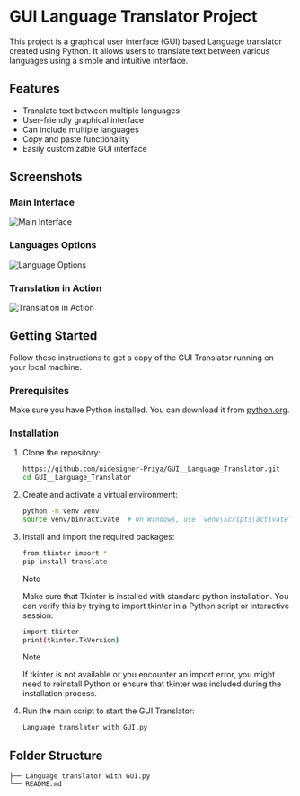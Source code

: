 # GUI Language Translator Project

This project is a graphical user interface (GUI) based Language translator created using Python. It allows users to translate text between various languages using a simple and intuitive interface.

## Features

- Translate text between multiple languages
- User-friendly graphical interface
- Can include multiple languages
- Copy and paste functionality
- Easily customizable GUI interface
  
## Screenshots

### Main Interface

![Main Interface](https://github.com/user-attachments/assets/88a6dc42-d034-40f9-af3f-7af3f9fba648)

### Languages Options

![Language Options](https://github.com/user-attachments/assets/0ed31a81-b376-4944-ad24-d89d7ad2a231)

### Translation in Action

![Translation in Action](https://github.com/user-attachments/assets/a73fc90f-8d07-4295-bf54-64af0ca329ae)


## Getting Started

Follow these instructions to get a copy of the GUI Translator running on your local machine.

### Prerequisites

Make sure you have Python installed. You can download it from [python.org](https://www.python.org/).

### Installation

1. Clone the repository:
   ```sh
   https://github.com/uidesigner-Priya/GUI__Language_Translator.git
   cd GUI__Language_Translator

2. Create and activate a virtual environment:
   ```sh
   python -m venv venv
   source venv/bin/activate  # On Windows, use `venv\Scripts\activate`

3. Install and import the required packages:
   ```sh
   from tkinter import * 
   pip install translate
   ```
   
   > [!NOTE]
   > Make sure that Tkinter is installed with standard python installation. You can verify this by trying to import tkinter in a Python script or interactive session:
     ```sh
     import tkinter
     print(tkinter.TkVersion)
   ```
     
    > [!NOTE]
    > If tkinter is not available or you encounter an import error, you might need to reinstall Python or
      ensure that tkinter was included during the installation process.

4. Run the main script to start the GUI Translator:
   ```sh
   Language translator with GUI.py

## Folder Structure
```
├── Language translator with GUI.py
└── README.md
```


